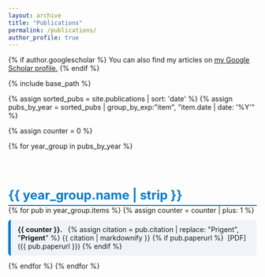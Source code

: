 ```yaml
---
layout: archive
title: "Publications"
permalink: /publications/
author_profile: true
---
```


{% if author.googlescholar %}
You can also find my articles on <u><a href="{{author.googlescholar}}">my Google Scholar profile</a>.</u>
{% endif %}

{% include base_path %}

{% assign sorted_pubs = site.publications | sort: 'date' %}  <!-- oldest first -->
{% assign pubs_by_year = sorted_pubs | group_by_exp:"item", "item.date | date: '%Y'" %}

<style>
  .publication-year {
    margin-top: 3em;
    font-size: 1.8em;
    font-weight: bold;
    border-bottom: 2px solid #007acc;
    padding-bottom: 0.2em;
    color: #007acc;
  }
  .publication-card {
    padding: 0.8em 1em;
    margin: 0.8em 0;
    border-left: 5px solid #007acc;
    background-color: #f0f4f8;
    border-radius: 6px;
    transition: transform 0.2s, box-shadow 0.2s;
  }
  .publication-card:hover {
    transform: translateY(-2px);
    box-shadow: 0px 4px 10px rgba(0,0,0,0.1);
  }
  .publication-card a {
    text-decoration: none;
    color: #007acc;
    font-weight: bold;
  }
  .publication-number {
    font-weight: bold;
    margin-right: 0.5em;
  }
</style>

{% assign counter = 0 %}

{% for year_group in pubs_by_year %}
  <div class="publication-year">{{ year_group.name | strip }}</div>
  {% for pub in year_group.items %}
    {% assign counter = counter | plus: 1 %}
    <div class="publication-card">
      <span class="publication-number">{{ counter }}.</span>
      {% assign citation = pub.citation | replace: "Prigent", "<strong>Prigent</strong>" %}
      {{ citation | markdownify }}
      {% if pub.paperurl %}
        &nbsp;[PDF]({{ pub.paperurl }})
      {% endif %}
    </div>
  {% endfor %}
{% endfor %}
